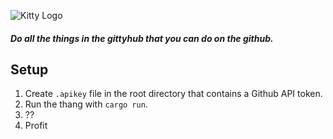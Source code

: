 ![Kitty Logo](https://gitlab.com/patallen/gittyhub/raw/develop/kitty.png "Kitty Logo")

##### Do all the things in the gittyhub that you can do on the github.
## Setup

1. Create `.apikey` file in the root directory that contains a Github API token.
2. Run the thang with `cargo run`.
3. ??
3. Profit